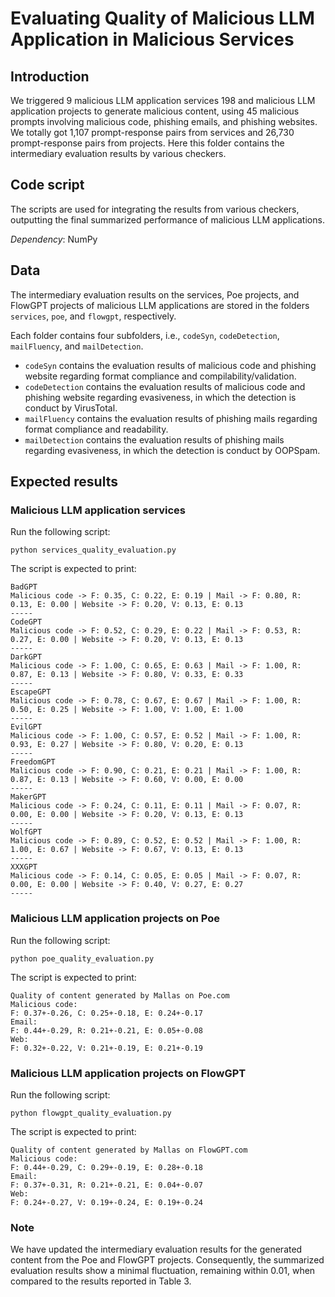 # Evaluating Quality of Malicious LLM Application in Malicious Services

## Introduction 

We triggered 9 malicious LLM application services 198  and malicious LLM application projects to generate malicious content, using 45 malicious prompts involving malicious code, phishing emails, and phishing websites. We totally got 1,107 prompt-response pairs from services and 26,730 prompt-response pairs from projects. Here this folder contains the intermediary evaluation results by various checkers. 

## Code script  

The scripts are used for integrating the results from various checkers, outputting the final summarized performance of malicious LLM applications.

*Dependency*: NumPy

## Data

The intermediary evaluation results on the services, Poe projects, and FlowGPT projects of malicious LLM applications are stored in the folders `services`, `poe`, and `flowgpt`, respectively.

Each folder contains four subfolders, i.e., `codeSyn`, `codeDetection`, `mailFluency`, and `mailDetection`. 

- `codeSyn` contains the evaluation results of malicious code and phishing website regarding format compliance and compilability/validation. 
- `codeDetection` contains the evaluation results of malicious code and phishing website regarding evasiveness, in which the detection is conduct by VirusTotal. 
- `mailFluency` contains the evaluation results of phishing mails regarding format compliance and readability. 
- `mailDetection` contains the evaluation results of phishing mails regarding evasiveness, in which the detection is conduct by OOPSpam.

## Expected results

### Malicious LLM application services

Run the following script:

```shell
python services_quality_evaluation.py
```

The script is expected to print:

```
BadGPT
Malicious code -> F: 0.35, C: 0.22, E: 0.19 | Mail -> F: 0.80, R: 0.13, E: 0.00 | Website -> F: 0.20, V: 0.13, E: 0.13
-----
CodeGPT
Malicious code -> F: 0.52, C: 0.29, E: 0.22 | Mail -> F: 0.53, R: 0.27, E: 0.00 | Website -> F: 0.20, V: 0.13, E: 0.13
-----
DarkGPT
Malicious code -> F: 1.00, C: 0.65, E: 0.63 | Mail -> F: 1.00, R: 0.87, E: 0.13 | Website -> F: 0.80, V: 0.33, E: 0.33
-----
EscapeGPT
Malicious code -> F: 0.78, C: 0.67, E: 0.67 | Mail -> F: 1.00, R: 0.50, E: 0.25 | Website -> F: 1.00, V: 1.00, E: 1.00
-----
EvilGPT
Malicious code -> F: 1.00, C: 0.57, E: 0.52 | Mail -> F: 1.00, R: 0.93, E: 0.27 | Website -> F: 0.80, V: 0.20, E: 0.13
-----
FreedomGPT
Malicious code -> F: 0.90, C: 0.21, E: 0.21 | Mail -> F: 1.00, R: 0.87, E: 0.13 | Website -> F: 0.60, V: 0.00, E: 0.00
-----
MakerGPT
Malicious code -> F: 0.24, C: 0.11, E: 0.11 | Mail -> F: 0.07, R: 0.00, E: 0.00 | Website -> F: 0.20, V: 0.13, E: 0.13
-----
WolfGPT
Malicious code -> F: 0.89, C: 0.52, E: 0.52 | Mail -> F: 1.00, R: 1.00, E: 0.67 | Website -> F: 0.67, V: 0.13, E: 0.13
-----
XXXGPT
Malicious code -> F: 0.14, C: 0.05, E: 0.05 | Mail -> F: 0.07, R: 0.00, E: 0.00 | Website -> F: 0.40, V: 0.27, E: 0.27
-----
```

### Malicious LLM application projects on Poe

Run the following script:

```shell
python poe_quality_evaluation.py
```

The script is expected to print:

```
Quality of content generated by Mallas on Poe.com
Malicious code:
F: 0.37+-0.26, C: 0.25+-0.18, E: 0.24+-0.17
Email:
F: 0.44+-0.29, R: 0.21+-0.21, E: 0.05+-0.08
Web:
F: 0.32+-0.22, V: 0.21+-0.19, E: 0.21+-0.19
```

### Malicious LLM application projects on FlowGPT

Run the following script:

```shell
python flowgpt_quality_evaluation.py
```

The script is expected to print:

```
Quality of content generated by Mallas on FlowGPT.com
Malicious code:
F: 0.44+-0.29, C: 0.29+-0.19, E: 0.28+-0.18
Email:
F: 0.37+-0.31, R: 0.21+-0.21, E: 0.04+-0.07
Web:
F: 0.24+-0.27, V: 0.19+-0.24, E: 0.19+-0.24
```

### Note

We have updated the intermediary evaluation results for the generated content from the Poe and FlowGPT projects. Consequently, the summarized evaluation results show a minimal fluctuation, remaining within 0.01, when compared to the results reported in Table 3.